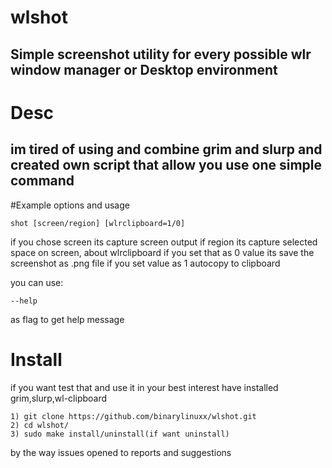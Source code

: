 # wlshot
Simple screenshot utility for every possible wlr window manager or Desktop environment
------------------------------------------------------------------------------------------

# Desc
im tired of using and combine grim and slurp and created own script 
that allow you use one simple command
------------------------------------------------------------------------------------------

#Example options and usage
```
shot [screen/region] [wlrclipboard=1/0]  
```

if you chose screen its capture screen output if region its capture selected space on 
screen, about wlrclipboard if you set that as 0 value its save the screenshot as .png file
if you set value as 1 autocopy to clipboard 

you can use: 
``` 
--help
``` 
as flag to get help message

# Install
if you want test that and use it in your best interest have installed grim,slurp,wl-clipboard

```
1) git clone https://github.com/binarylinuxx/wlshot.git
2) cd wlshot/
3) sudo make install/uninstall(if want uninstall)
```

by the way issues opened to reports and suggestions
